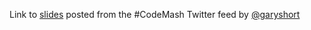 Link to [slides](http://www.slideshare.net/garyshort/not-everything-is-an-object-rocksolid-tour-2013) posted from the #CodeMash Twitter feed by [@garyshort](http://twitter.com/@garyshort)
